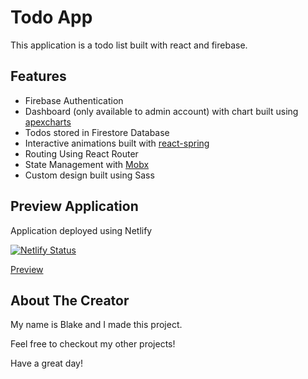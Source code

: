 # Todo App

This application is a todo list built with react and firebase.

## Features

- Firebase Authentication
- Dashboard (only available to admin account) with chart built using [apexcharts](https://apexcharts.com/)
- Todos stored in Firestore Database
- Interactive animations built with [react-spring](https://github.com/react-spring/react-spring)
- Routing Using React Router
- State Management with [Mobx](https://mobx.js.org/)
- Custom design built using Sass

## Preview Application

Application deployed using Netlify

[![Netlify Status](https://api.netlify.com/api/v1/badges/39abe251-c82e-4c26-897d-e695bf636935/deploy-status)](https://app.netlify.com/sites/blake-todo-app/deploys)

[Preview](https://blake-todo-app.netlify.com)

## About The Creator

My name is Blake and I made this project.

Feel free to checkout my other projects!

Have a great day!
